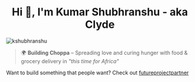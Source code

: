 <h1 align="center">Hi 👋, I'm Kumar Shubhranshu - aka Clyde</h1>

<p align="left">
  <img src="https://komarev.com/ghpvc/?username=kshubhranshu&label=Profile%20views&color=0e75b6&style=flat" alt="kshubhranshu" />
</p>

<blockquote align="left">
  🌍 <strong>Building Choppa</strong> – Spreading love and curing hunger with food & grocery delivery in <em>"this time for Africa"</em>
</blockquote>

<p align="left">
  Want to build something that people want? Check out <a href="https://futureprojectpartner.netlify.app/" target="_blank">futureprojectpartner</a>
</p>

